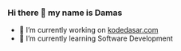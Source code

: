 ### Hi there 👋 my name is Damas

- 🔭 I’m currently working on [kodedasar.com](https://kodedasar.com)
- 🌱 I’m currently learning Software Development
